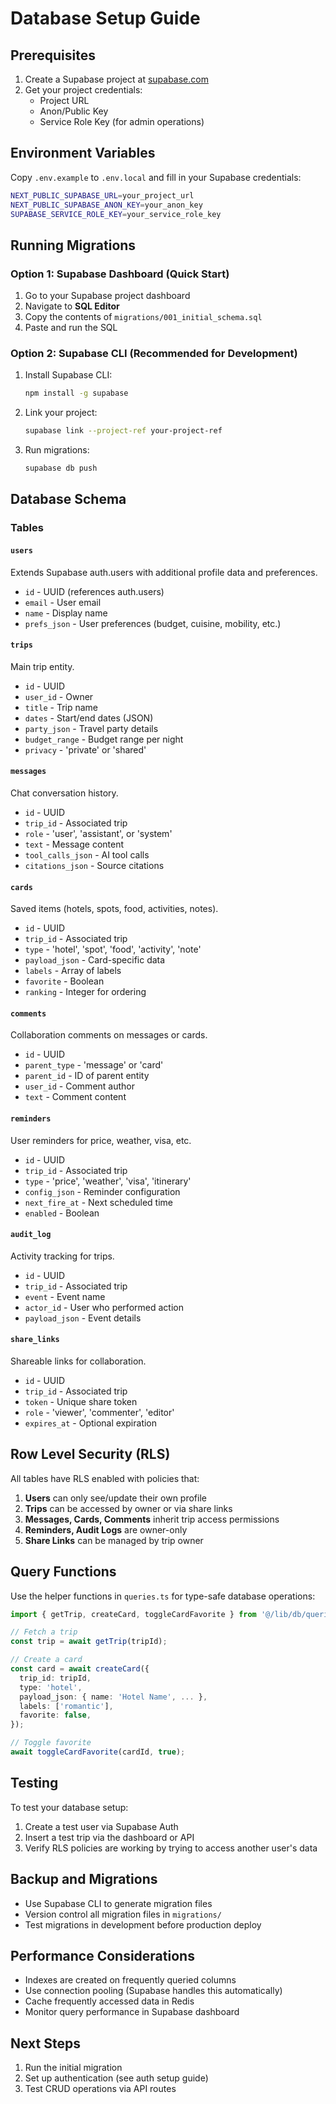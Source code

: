 # Database Setup Guide

## Prerequisites

1. Create a Supabase project at [supabase.com](https://supabase.com)
2. Get your project credentials:
   - Project URL
   - Anon/Public Key
   - Service Role Key (for admin operations)

## Environment Variables

Copy `.env.example` to `.env.local` and fill in your Supabase credentials:

```bash
NEXT_PUBLIC_SUPABASE_URL=your_project_url
NEXT_PUBLIC_SUPABASE_ANON_KEY=your_anon_key
SUPABASE_SERVICE_ROLE_KEY=your_service_role_key
```

## Running Migrations

### Option 1: Supabase Dashboard (Quick Start)

1. Go to your Supabase project dashboard
2. Navigate to **SQL Editor**
3. Copy the contents of `migrations/001_initial_schema.sql`
4. Paste and run the SQL

### Option 2: Supabase CLI (Recommended for Development)

1. Install Supabase CLI:
   ```bash
   npm install -g supabase
   ```

2. Link your project:
   ```bash
   supabase link --project-ref your-project-ref
   ```

3. Run migrations:
   ```bash
   supabase db push
   ```

## Database Schema

### Tables

#### `users`
Extends Supabase auth.users with additional profile data and preferences.
- `id` - UUID (references auth.users)
- `email` - User email
- `name` - Display name
- `prefs_json` - User preferences (budget, cuisine, mobility, etc.)

#### `trips`
Main trip entity.
- `id` - UUID
- `user_id` - Owner
- `title` - Trip name
- `dates` - Start/end dates (JSON)
- `party_json` - Travel party details
- `budget_range` - Budget range per night
- `privacy` - 'private' or 'shared'

#### `messages`
Chat conversation history.
- `id` - UUID
- `trip_id` - Associated trip
- `role` - 'user', 'assistant', or 'system'
- `text` - Message content
- `tool_calls_json` - AI tool calls
- `citations_json` - Source citations

#### `cards`
Saved items (hotels, spots, food, activities, notes).
- `id` - UUID
- `trip_id` - Associated trip
- `type` - 'hotel', 'spot', 'food', 'activity', 'note'
- `payload_json` - Card-specific data
- `labels` - Array of labels
- `favorite` - Boolean
- `ranking` - Integer for ordering

#### `comments`
Collaboration comments on messages or cards.
- `id` - UUID
- `parent_type` - 'message' or 'card'
- `parent_id` - ID of parent entity
- `user_id` - Comment author
- `text` - Comment content

#### `reminders`
User reminders for price, weather, visa, etc.
- `id` - UUID
- `trip_id` - Associated trip
- `type` - 'price', 'weather', 'visa', 'itinerary'
- `config_json` - Reminder configuration
- `next_fire_at` - Next scheduled time
- `enabled` - Boolean

#### `audit_log`
Activity tracking for trips.
- `id` - UUID
- `trip_id` - Associated trip
- `event` - Event name
- `actor_id` - User who performed action
- `payload_json` - Event details

#### `share_links`
Shareable links for collaboration.
- `id` - UUID
- `trip_id` - Associated trip
- `token` - Unique share token
- `role` - 'viewer', 'commenter', 'editor'
- `expires_at` - Optional expiration

## Row Level Security (RLS)

All tables have RLS enabled with policies that:

1. **Users** can only see/update their own profile
2. **Trips** can be accessed by owner or via share links
3. **Messages, Cards, Comments** inherit trip access permissions
4. **Reminders, Audit Logs** are owner-only
5. **Share Links** can be managed by trip owner

## Query Functions

Use the helper functions in `queries.ts` for type-safe database operations:

```typescript
import { getTrip, createCard, toggleCardFavorite } from '@/lib/db/queries';

// Fetch a trip
const trip = await getTrip(tripId);

// Create a card
const card = await createCard({
  trip_id: tripId,
  type: 'hotel',
  payload_json: { name: 'Hotel Name', ... },
  labels: ['romantic'],
  favorite: false,
});

// Toggle favorite
await toggleCardFavorite(cardId, true);
```

## Testing

To test your database setup:

1. Create a test user via Supabase Auth
2. Insert a test trip via the dashboard or API
3. Verify RLS policies are working by trying to access another user's data

## Backup and Migrations

- Use Supabase CLI to generate migration files
- Version control all migration files in `migrations/`
- Test migrations in development before production deploy

## Performance Considerations

- Indexes are created on frequently queried columns
- Use connection pooling (Supabase handles this automatically)
- Cache frequently accessed data in Redis
- Monitor query performance in Supabase dashboard

## Next Steps

1. Run the initial migration
2. Set up authentication (see auth setup guide)
3. Test CRUD operations via API routes
